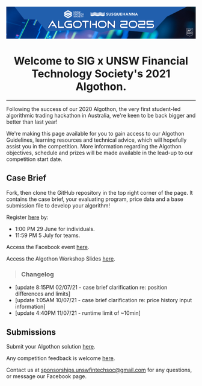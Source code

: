 ![Cover photo](/img/cp.png)

# <center>Welcome to SIG x UNSW Financial Technology Society's 2021 Algothon.</center>

---

[//]: # (For full documentation visit [mkdocs.org]&#40;https://www.mkdocs.org&#41;.)
Following the success of our 2020 Algothon, the very first student-led algorithmic trading hackathon in Australia, we're keen to be back bigger and better than last year!

We're making this page available for you to gain access to our Algothon Guidelines, learning resources and technical advice, which will hopefully assist you in the competition. More information regarding the Algothon objectives, schedule and prizes will be made available in the lead-up to our competition start date.

## Case Brief
Fork, then clone the GitHub repository in the top right corner of the page. It contains the case brief, your evaluating program, price data and a base submission file to develop your algorithm!

Register [here](https://docs.google.com/forms/d/e/1FAIpQLSdey0AIc5cv7deOlTloPMd4yZABPwSjQimoPtr3F-fheAw8Rg/closedform) by: 

* 1:00 PM 29 June for individuals.
* 11:59 PM 5 July for teams.

Access the Facebook event [here](https://www.facebook.com/events/839878579973404/?acontext=%7B%22ref%22%3A%2252%22%2C%22action_history%22%3A%22[%7B%5C%22surface%5C%22%3A%5C%22share_link%5C%22%2C%5C%22mechanism%5C%22%3A%5C%22share_link%5C%22%2C%5C%22extra_data%5C%22%3A%7B%5C%22invite_link_id%5C%22%3A387403759368174%7D%7D]%22%7D).

Access the Algothon Workshop Slides [here](www.google.com.au).

> ### Changelog
* [update 8:15PM 02/07/21 - case brief clarification re: position differences and limits]
* [update 1:05AM 10/07/21 - case brief clarification re: price history input information]
* [update 4:40PM 11/07/21 - runtime limit of ~10min]

## Submissions
Submit your Algothon solution [here](www.google.com.au). 

Any competition feedback is welcome [here](www.google.com.au).

Contact us at sponsorships.unswfintechsoc@gmail.com for any questions, or message our Facebook page.